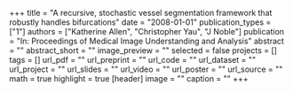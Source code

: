 +++
title = "A recursive, stochastic vessel segmentation framework that robustly handles bifurcations"
date = "2008-01-01"
publication_types = ["1"]
authors = ["Katherine Allen", "Christopher Yau", "J Noble"]
publication = "In: Proceedings of Medical Image Understanding and Analysis"
abstract = ""
abstract_short = ""
image_preview = ""
selected = false
projects = []
tags = []
url_pdf = ""
url_preprint = ""
url_code = ""
url_dataset = ""
url_project = ""
url_slides = ""
url_video = ""
url_poster = ""
url_source = ""
math = true
highlight = true
[header]
image = ""
caption = ""
+++
